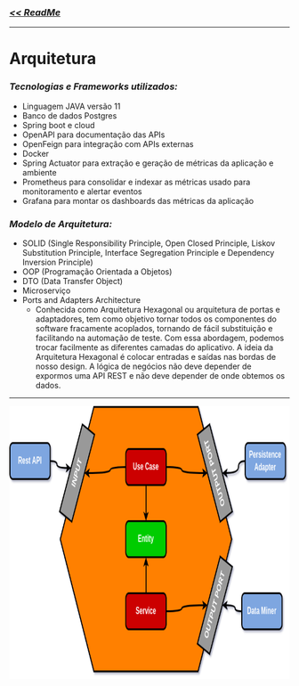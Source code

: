 ### [_<< ReadMe_](../README.md)

---

# Arquitetura
### _Tecnologias e Frameworks utilizados:_
- Linguagem JAVA versão 11
- Banco de dados Postgres
- Spring boot e cloud
- OpenAPI para documentação das APIs
- OpenFeign para integração com APIs externas
- Docker
- Spring Actuator para extração e geração de métricas da aplicação e ambiente
- Prometheus para consolidar e indexar as métricas usado para monitoramento e alertar eventos
- Grafana para montar os dashboards das métricas da aplicação

### _Modelo de Arquitetura:_
- SOLID (Single Responsibility Principle, Open Closed Principle, Liskov Substitution Principle, Interface Segregation Principle e Dependency Inversion Principle)
- OOP (Programação Orientada a Objetos)
- DTO (Data Transfer Object)
- Microserviço
- Ports and Adapters Architecture
  - Conhecida como Arquitetura Hexagonal ou arquitetura de portas e adaptadores, tem como objetivo tornar todos os componentes do software fracamente acoplados, tornando de fácil substituição e facilitando na automação de teste. Com essa abordagem, podemos trocar facilmente as diferentes camadas do aplicativo. A ideia da Arquitetura Hexagonal é colocar entradas e saídas nas bordas de nosso design. A lógica de negócios não deve depender de expormos uma API REST e não deve depender de onde obtemos os dados.
    
---

  <p align="center">
    <a href="" rel="noopener">
        <img width=1000px height=490px src="PortsAndAdapters.png" alt="Ports and Adapters">
    </a>
  </p>


